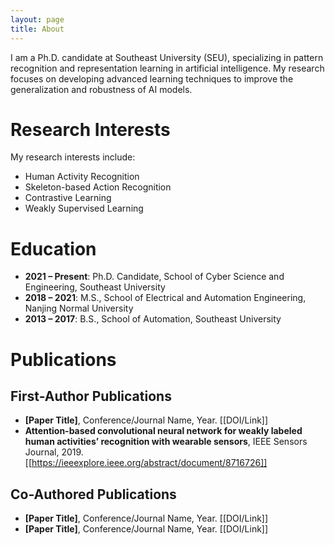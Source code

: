 ```yaml
---
layout: page
title: About
---
```

I am a Ph.D. candidate at Southeast University (SEU), specializing in pattern recognition and representation learning in artificial intelligence. My research focuses on developing advanced learning techniques to improve the generalization and robustness of AI models.  

# Research Interests  
My research interests include:  
- Human Activity Recognition  
- Skeleton-based Action Recognition  
- Contrastive Learning  
- Weakly Supervised Learning  

# Education  
- **2021 – Present**: Ph.D. Candidate, School of Cyber Science and Engineering, Southeast University  
- **2018 – 2021**: M.S., School of Electrical and Automation Engineering, Nanjing Normal University  
- **2013 – 2017**: B.S., School of Automation, Southeast University

# Publications  

## First-Author Publications  
- **[Paper Title]**, Conference/Journal Name, Year. [[DOI/Link]]  
- **Attention-based convolutional neural network for weakly labeled human activities’ recognition with wearable sensors**, IEEE Sensors Journal, 2019. [[https://ieeexplore.ieee.org/abstract/document/8716726]]  

## Co-Authored Publications  
- **[Paper Title]**, Conference/Journal Name, Year. [[DOI/Link]]  
- **[Paper Title]**, Conference/Journal Name, Year. [[DOI/Link]] 